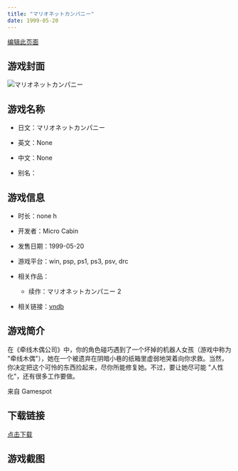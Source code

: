 ```yaml
---
title: "マリオネットカンパニー"
date: 1999-05-20
---
```

[编辑此页面](https://github.com/ACG-3/ADV3-source/blob/main/source/_posts/%E3%83%9E%E3%83%AA%E3%82%AA%E3%83%8D%E3%83%83%E3%83%88%E3%82%AB%E3%83%B3%E3%83%91%E3%83%8B%E3%83%BC.md)

## 游戏封面

![マリオネットカンパニー](https%3A//pan.timero.xyz/onedrive/img_lib_001/%E3%83%9E%E3%83%AA%E3%82%AA%E3%83%8D%E3%83%83%E3%83%88%E3%82%AB%E3%83%B3%E3%83%91%E3%83%8B%E3%83%BC_cover.avif)


## 游戏名称

- 日文：マリオネットカンパニー
- 英文：None
- 中文：None

- 别名：


## 游戏信息

- 时长：none h
- 开发者：Micro Cabin
- 发售日期：1999-05-20
- 游戏平台：win, psp, ps1, ps3, psv, drc
- 相关作品：
   - 续作：マリオネットカンパニー 2

- 相关链接：[vndb](https://vndb.org/v4516)


## 游戏简介

在《牵线木偶公司》中，你的角色碰巧遇到了一个坏掉的机器人女孩（游戏中称为 "牵线木偶"），她在一个被遗弃在阴暗小巷的纸箱里虚弱地哭着向你求救。当然，你决定把这个可怜的东西捡起来，尽你所能修复她。不过，要让她尽可能 "人性化"，还有很多工作要做。

来自 Gamespot


## 下载链接

[点击下载](https://pan.timero.xyz/onedrive/adv_lib_001/%E3%83%9E%E3%83%AA%E3%82%AA%E3%83%8D%E3%83%83%E3%83%88%E3%82%AB%E3%83%B3%E3%83%91%E3%83%8B%E3%83%BC)


## 游戏截图


